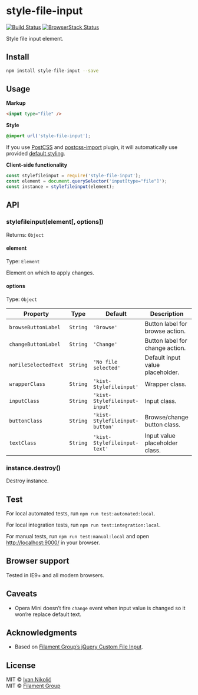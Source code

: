 # style-file-input

[![Build Status][ci-img]][ci] [![BrowserStack Status][browserstack-img]][browserstack]

Style file input element.

## Install

```sh
npm install style-file-input --save
```

## Usage

**Markup**

```html
<input type="file" />
```

**Style**

```css
@import url('style-file-input');
```

If you use [PostCSS](https://github.com/postcss/postcss) and [postcss-import](https://github.com/postcss/postcss-import) plugin, it will automatically use provided [default styling](https://github.com/niksy/style-file-input/blob/master/index.css).

**Client-side functionality**

```js
const stylefileinput = require('style-file-input');
const element = document.querySelector('input[type="file"]');
const instance = stylefileinput(element);
```

## API

### stylefileinput(element[, options])

Returns: `Object`

#### element

Type: `Element`

Element on which to apply changes.

#### options

Type: `Object`

| Property | Type | Default | Description |
| --- | --- | --- | --- |
| `browseButtonLabel` | `String` | `'Browse'` | Button label for browse action. |
| `changeButtonLabel` | `String` | `'Change'` | Button label for change action. |
| `noFileSelectedText` | `String` | `'No file selected'` | Default input value placeholder. |
| `wrapperClass` | `String` | `'kist-Stylefileinput'` | Wrapper class. |
| `inputClass` | `String` | `'kist-Stylefileinput-input'` | Input class. |
| `buttonClass` | `String` | `'kist-Stylefileinput-button'` | Browse/change button class. |
| `textClass` | `String` | `'kist-Stylefileinput-text'` | Input value placeholder class. |

### instance.destroy()

Destroy instance.

## Test

For local automated tests, run `npm run test:automated:local`.

For local integration tests, run `npm run test:integration:local`.

For manual tests, run `npm run test:manual:local` and open <http://localhost:9000/> in your browser.

## Browser support

Tested in IE9+ and all modern browsers.

## Caveats

* Opera Mini doesn’t fire `change` event when input value is changed so it won’re replace default text.

## Acknowledgments

* Based on [Filament Group’s jQuery Custom File Input](https://github.com/filamentgroup/jQuery-Custom-File-Input).

## License

MIT © [Ivan Nikolić](http://ivannikolic.com)  
MIT © [Filament Group](http://www.filamentgroup.com/)

[ci]: https://travis-ci.org/niksy/style-file-input
[ci-img]: https://travis-ci.org/niksy/style-file-input.svg?branch=master
[browserstack]: https://www.browserstack.com/
[browserstack-img]: https://www.browserstack.com/automate/badge.svg?badge_key=OGNwUys4NUZVNVJleUpHTDNORGVxamhuZitSVk9zbEVJa2pCajFnS2FVOD0tLXdxTW16Nm1WTGphS1dLQXE1aW1EUmc9PQ==--0088ec8799d554c805b2d93c5aa56cc24d2d592d

